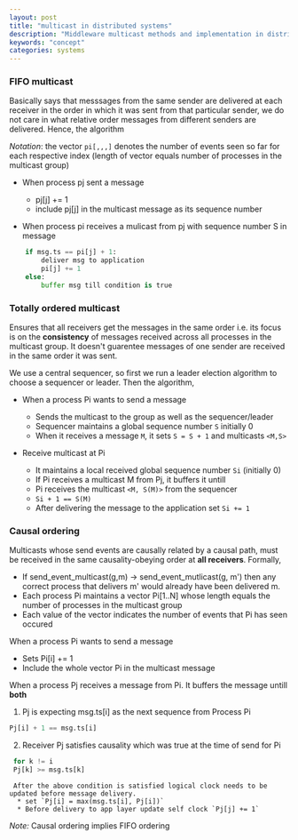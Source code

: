```yaml
---
layout: post
title: "multicast in distributed systems"
description: "Middleware multicast methods and implementation in distributed systems"
keywords: "concept"
categories: systems
---
```


### FIFO multicast

Basically says that messsages from the same sender are delivered at each receiver in the order in which it was sent from that particular sender, we do not care in what relative order messages from different senders are delivered. Hence, the algorithm

*Notation*: the vector `pi[,,,]` denotes the number of events seen so far for each respective index (length of vector equals number of processes in the multicast group)

- When process pj sent a message 
  - pj[j] += 1
  - include pj[j] in the multicast message as its sequence number

- When process pi receives a mulicast from pj with sequence number S in message
```python
	if msg.ts == pi[j] + 1:
		deliver msg to application
		pi[j] += 1
	else:
		buffer msg till condition is true
```


### Totally ordered multicast 

Ensures that all receivers get the messages in the same order i.e. its focus is on the **consistency** of messages received across all processes in the multicast group. It doesn't guarentee messages of one sender are received in the same order it was sent. 

We use a central sequencer, so first we run a leader election algorithm to choose a sequencer or leader. Then the algorithm,

- When a process Pi wants to send a message
  - Sends the multicast to the group as well as the sequencer/leader
  - Sequencer maintains a global sequence number `S` initially 0
  - When it receives a message `M`, it sets `S = S + 1` and multicasts `<M,S>`

- Receive multicast at Pi
  - It maintains a local received global sequence number `Si` (initially 0)
  - If Pi receives a multicast M from Pj, it buffers it untill
   - Pi receives the multicast `<M, S(M)>` from the sequencer
   - `Si + 1 == S(M)`
  - After delivering the message to the application set `Si += 1`

### Causal ordering

Multicasts whose send events are causally related by a causal path, must be received in the same causality-obeying order at **all receivers**. Formally,
 - If send_event_multicast(g,m) -> send_event_mutlicast(g, m') then any correct process that delivers m' would already have been delivered m.
 - Each process Pi maintains a vector Pi[1..N] whose length equals the number of processes in the multicast group
 - Each value of the vector indicates the number of events that Pi has seen occured

When a process Pi wants to send a message
 - Sets Pi[i] += 1
 - Include the whole vector Pi in the multicast message

When a process Pj receives a message from Pi. It buffers the message untill **both**
   1. Pj is expecting msg.ts[i] as the next sequence from Process Pi
   ```python
   Pj[i] + 1 == msg.ts[i]
   ```
   2. Receiver Pj satisfies causality which was true at the time of send for Pi
   ```python
    for k != i
    Pj[k] >= msg.ts[k]
   ```
     After the above condition is satisfied logical clock needs to be updated before message delivery.
      * set `Pj[i] = max(msg.ts[i], Pj[i])`
      * Before delivery to app layer update self clock `Pj[j] += 1`  
*Note:* Causal ordering implies FIFO ordering



